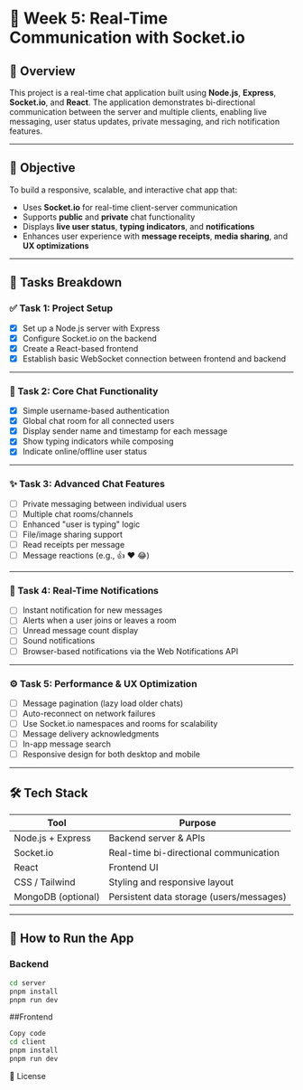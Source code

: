 # 🔄 Week 5: Real-Time Communication with Socket.io

## 📌 Overview
This project is a real-time chat application built using **Node.js**, **Express**, **Socket.io**, and **React**. The application demonstrates bi-directional communication between the server and multiple clients, enabling live messaging, user status updates, private messaging, and rich notification features.

---

## 🚀 Objective
To build a responsive, scalable, and interactive chat app that:
- Uses **Socket.io** for real-time client-server communication
- Supports **public** and **private** chat functionality
- Displays **live user status**, **typing indicators**, and **notifications**
- Enhances user experience with **message receipts**, **media sharing**, and **UX optimizations**

---

## 📂 Tasks Breakdown

### ✅ Task 1: Project Setup
- [x] Set up a Node.js server with Express
- [x] Configure Socket.io on the backend
- [x] Create a React-based frontend
- [x] Establish basic WebSocket connection between frontend and backend

---

### 💬 Task 2: Core Chat Functionality
- [x] Simple username-based authentication
- [x] Global chat room for all connected users
- [x] Display sender name and timestamp for each message
- [x] Show typing indicators while composing
- [x] Indicate online/offline user status

---

### ✨ Task 3: Advanced Chat Features
- [ ] Private messaging between individual users
- [ ] Multiple chat rooms/channels
- [ ] Enhanced "user is typing" logic
- [ ] File/image sharing support
- [ ] Read receipts per message
- [ ] Message reactions (e.g., 👍 ❤️ 😂)

---

### 🔔 Task 4: Real-Time Notifications
- [ ] Instant notification for new messages
- [ ] Alerts when a user joins or leaves a room
- [ ] Unread message count display
- [ ] Sound notifications
- [ ] Browser-based notifications via the Web Notifications API

---

### ⚙️ Task 5: Performance & UX Optimization
- [ ] Message pagination (lazy load older chats)
- [ ] Auto-reconnect on network failures
- [ ] Use Socket.io namespaces and rooms for scalability
- [ ] Message delivery acknowledgments
- [ ] In-app message search
- [ ] Responsive design for both desktop and mobile

---

## 🛠️ Tech Stack

| Tool            | Purpose                          |
|-----------------|----------------------------------|
| Node.js + Express | Backend server & APIs           |
| Socket.io       | Real-time bi-directional communication |
| React           | Frontend UI                      |
| CSS / Tailwind  | Styling and responsive layout    |
| MongoDB (optional) | Persistent data storage (users/messages) |

---

## 🧪 How to Run the App

### Backend
```bash
cd server
pnpm install
pnpm run dev

```

##Frontend
```bash
Copy code
cd client
pnpm install
pnpm run dev

```
📄 License


